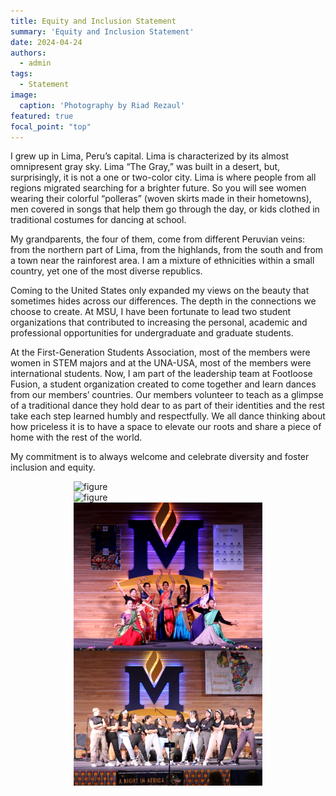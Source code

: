 ```yaml
---
title: Equity and Inclusion Statement
summary: 'Equity and Inclusion Statement'
date: 2024-04-24
authors:
  - admin
tags:
  - Statement
image:
  caption: 'Photography by Riad Rezaul'
featured: true
focal_point: "top"
---
```


I grew up in Lima, Peru’s capital. Lima is characterized by its almost omnipresent gray sky. Lima “The Gray,” was built in a desert, but, surprisingly, it is not a one or two-color city. Lima is where people from all regions migrated searching for a brighter future. So you will see women wearing their colorful “polleras” (woven skirts made in their hometowns), men covered in songs that help them go through the day, or kids clothed in traditional costumes for dancing at school.  

My grandparents, the four of them, come from different Peruvian veins: from the northern part of Lima, from the highlands, from the south and from a town near the rainforest area. I am a mixture of ethnicities within a small country, yet one of the most diverse republics.  

Coming to the United States only expanded my views on the beauty that sometimes hides across our differences. The depth in the connections we choose to create. At MSU, I have been fortunate to lead two student organizations that contributed to increasing the personal, academic and professional opportunities for undergraduate and graduate students.  

At the First-Generation Students Association, most of the members were women in STEM majors and at the UNA-USA, most of the members were international students. Now, I am part of the leadership team at Footloose Fusion, a student organization created to come together and learn dances from our members’ countries. Our members volunteer to teach as a glimpse of a traditional dance they hold dear to as part of their identities and the rest take each step learned humbly and respectfully. We all dance thinking about how priceless it is to have a space to elevate our roots and share a piece of home with the rest of the world. 

My commitment is to always welcome and celebrate diversity and foster inclusion and equity. 

<div style="display: flex; justify-content: center;">
    <img src="a.jpg" alt="figure" width="60%">
</div>

<div style="display: flex; justify-content: center;">
    <img src="b.jpg" alt="figure" width="60%">
</div>

<div style="display: flex; justify-content: center;">
    <img src="c.jpg" alt="figure" width="60%">
</div>

<div style="display: flex; justify-content: center;">
    <img src="d.jpg" alt="figure" width="60%">
</div>